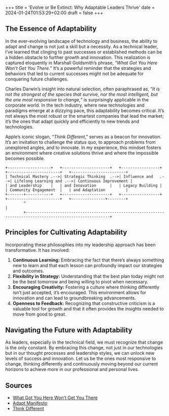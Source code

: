 +++
title = 'Evolve or Be Extinct: Why Adaptable Leaders Thrive'
date = 2024-01-24T01:53:29+02:00
draft = false
+++

## The Essence of Adaptability

In the ever-evolving landscape of technology and business, the ability to adapt and change is not just a skill but a necessity. As a technical leader, I’ve learned that clinging to past successes or established methods can be a hidden obstacle to further growth and innovation. This realization is captured eloquently in Marshall Goldsmith’s phrase, “_What Got You Here Won’t Get You There._” It’s a powerful reminder that the strategies and behaviors that led to current successes might not be adequate for conquering future challenges.

Charles Darwin’s insight into natural selection, often paraphrased as, “_It is not the strongest of the species that survive, nor the most intelligent, but the one most responsive to change,_” is surprisingly applicable in the corporate world. In the tech industry, where new technologies and paradigms emerge at a dizzying pace, this adaptability becomes critical. It’s not always the most robust or the smartest companies that lead the market; it’s the ones that adapt quickly and efficiently to new trends and technologies.

Apple’s iconic slogan, “_Think Different_,” serves as a beacon for innovation. It’s an invitation to challenge the status quo, to approach problems from unexplored angles, and to innovate. In my experience, this mindset fosters an environment where creative solutions thrive and where the impossible becomes possible.
```goat
+-------------------+   +---------------------+   +-----------------+   +-----------------------+   +------------------------+
| Technical Mastery .-->| Strategic Thinking  .-->| Influence and   .-->| Lifelong Learning and .-->| Continuous Improvement |
| and Leadership    |   | and Innovation      |   | Legacy Building |   | Community Engagement  |   | and Adaptation         |
+-------+-----------+   +---------------------+   +-----------------+   +-----------------------+   +---------------+--------+
        ^                                                                                                           |
        +-----------------------------------------------------------------------------------------------------------+
```
## Principles for Cultivating Adaptability

Incorporating these philosophies into my leadership approach has been transformative. It has involved:

1.  **Continuous Learning:** Embracing the fact that there’s always something new to learn and that each lesson can profoundly impact our strategies and outcomes.
2.  **Flexibility in Strategy:** Understanding that the best plan today might not be the best tomorrow and being willing to pivot when necessary.
3.  **Encouraging Creativity:** Fostering a culture where thinking differently isn’t just accepted, it’s encouraged. This environment allows for innovation and can lead to groundbreaking advancements.
4.  **Openness to Feedback:** Recognizing that constructive criticism is a valuable tool for growth and that it often provides the insights needed to move from good to great.

## Navigating the Future with Adaptability

As leaders, especially in the technical field, we must recognize that change is the only constant. By embracing this change, not just in our technologies but in our thought processes and leadership styles, we can unlock new levels of success and innovation. Let us be the ones most responsive to change, thinking differently and continuously moving beyond our current horizons to achieve more in our professional and personal lives.

## Sources
* [What Got You Here Won’t Get You There](https://www.goodreads.com/en/book/show/84525)
* [Adapt Manifesto](https://www.adaptmanifesto.org/)
* [Think Different](https://www.wikiwand.com/en/Think_different)


